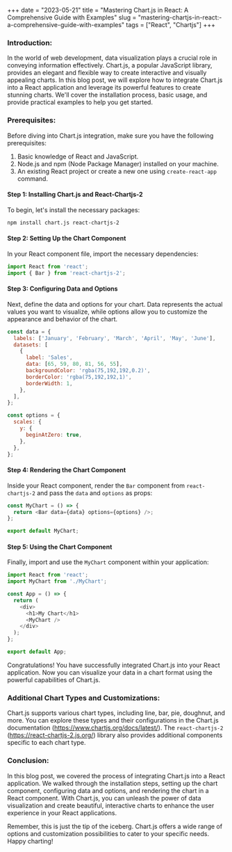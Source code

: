 +++
date = "2023-05-21"
title = "Mastering Chart.js in React: A Comprehensive Guide with Examples"
slug = "mastering-chartjs-in-react:-a-comprehensive-guide-with-examples"
tags = ["React", "Chartjs"]
+++

### Introduction:

In the world of web development, data visualization plays a crucial role in conveying information effectively. Chart.js, a popular JavaScript library, provides an elegant and flexible way to create interactive and visually appealing charts. In this blog post, we will explore how to integrate Chart.js into a React application and leverage its powerful features to create stunning charts. We'll cover the installation process, basic usage, and provide practical examples to help you get started.

### Prerequisites:

Before diving into Chart.js integration, make sure you have the following prerequisites:

1. Basic knowledge of React and JavaScript.
2. Node.js and npm (Node Package Manager) installed on your machine.
3. An existing React project or create a new one using `create-react-app` command.

#### Step 1: Installing Chart.js and React-Chartjs-2

To begin, let's install the necessary packages:

```bash
npm install chart.js react-chartjs-2
```

#### Step 2: Setting Up the Chart Component

In your React component file, import the necessary dependencies:

```javascript
import React from 'react';
import { Bar } from 'react-chartjs-2';
```

#### Step 3: Configuring Data and Options

Next, define the data and options for your chart. Data represents the actual values you want to visualize, while options allow you to customize the appearance and behavior of the chart.

```javascript
const data = {
  labels: ['January', 'February', 'March', 'April', 'May', 'June'],
  datasets: [
    {
      label: 'Sales',
      data: [65, 59, 80, 81, 56, 55],
      backgroundColor: 'rgba(75,192,192,0.2)',
      borderColor: 'rgba(75,192,192,1)',
      borderWidth: 1,
    },
  ],
};

const options = {
  scales: {
    y: {
      beginAtZero: true,
    },
  },
};
```

#### Step 4: Rendering the Chart Component

Inside your React component, render the `Bar` component from `react-chartjs-2` and pass the `data` and `options` as props:

```javascript
const MyChart = () => {
  return <Bar data={data} options={options} />;
};

export default MyChart;
```

#### Step 5: Using the Chart Component

Finally, import and use the `MyChart` component within your application:

```javascript
import React from 'react';
import MyChart from './MyChart';

const App = () => {
  return (
    <div>
      <h1>My Chart</h1>
      <MyChart />
    </div>
  );
};

export default App;
```

Congratulations! You have successfully integrated Chart.js into your React application. Now you can visualize your data in a chart format using the powerful capabilities of Chart.js.

### Additional Chart Types and Customizations:

Chart.js supports various chart types, including line, bar, pie, doughnut, and more. You can explore these types and their configurations in the Chart.js documentation (<https://www.chartjs.org/docs/latest/>). The `react-chartjs-2` (<https://react-chartjs-2.js.org/>) library also provides additional components specific to each chart type.

### Conclusion:

In this blog post, we covered the process of integrating Chart.js into a React application. We walked through the installation steps, setting up the chart component, configuring data and options, and rendering the chart in a React component. With Chart.js, you can unleash the power of data visualization and create beautiful, interactive charts to enhance the user experience in your React applications.

Remember, this is just the tip of the iceberg. Chart.js offers a wide range of options and customization possibilities to cater to your specific needs. Happy charting!
